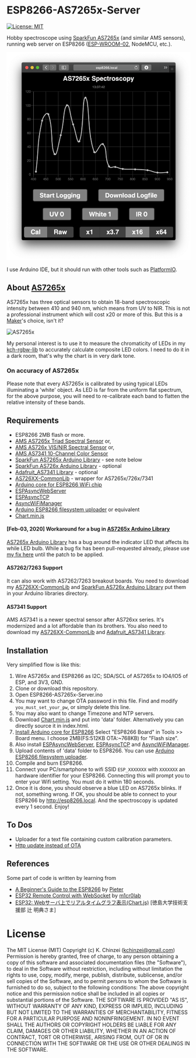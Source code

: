 # ESP8266-AS7265x-Server

[![License: MIT](https://img.shields.io/badge/License-MIT-yellow.svg)](https://opensource.org/licenses/MIT)

Hobby spectroscope using [SparkFun AS7265x](https://learn.sparkfun.com/tutorials/spectral-triad-as7265x-hookup-guide) (and similar AMS sensors), running web server on ESP8266 ([ESP-WROOM-02](https://www.switch-science.com/catalog/2346/), NodeMCU, etc.).

![ESP8266-AS7265x-Server](./Artwortks/screenshot.png "Sample screen of ESP8266-AS7265x-Server")

I use Arduino IDE, but it should run with other tools such as [PlatformIO](https://platformio.org).

## About [AS7265x](https://www.sparkfun.com/products/15050)

AS7265x has three optical sensors to obtain 18-band spectroscopic intensity between 410 and 940 nm, which means from UV to NIR. This is not a professional instrument which will cost x20 or more of this. But this is a [Maker](https://makezine.com)'s choice, isn't it?

![AS7265x](https://cdn.sparkfun.com/r/500-500/assets/parts/1/3/3/9/3/15050-SparkFun_Triad_Spectroscopy_Sensor_-_AS7265x__Qwiic_-01.jpg "Overview of AS7265x")

My personal interest is to use it to measure the chromaticity of LEDs in my [kch-rgbw-lib](https://github.com/kchinzei/kch-rgbw-lib) to accurately calculate composite LED colors. I need to do it in a dark room, that's why the chart is in very dark tone.

### On accuracy of AS7265x

Please note that every AS7265x is calibrated by using typical LEDs illuminating a 'white' object. As LED is far from the uniform flat spectrum, for the above purpose, you will need to re-calibrate each band to flatten the relative intensity of these bands.

## Requirements

- ESP8266 2MB flash or more.
- [AMS AS7265x Triad Spectral Sensor](https://www.sparkfun.com/products/15050) or,
- [AMS AS726x VIS/NIR Spectral Sensor](https://learn.sparkfun.com/tutorials/as726x-nirvi/all) or,
- [AMS AS7341 10-Channel Color Sensor](https://learn.adafruit.com/adafruit-as7341-10-channel-light-color-sensor-breakout/arduino)
- [SparkFun AS7265x Arduino Library](https://github.com/sparkfun/SparkFun_AS7265x_Arduino_Library) - see note below
- [SparkFun AS726x Arduino Library](https://github.com/sparkfun/Sparkfun_AS726X_Arduino_Library) - optional
- [Adafruit_AS7341 Library](https://github.com/adafruit/Adafruit_AS7341) - optional
- [AS726XX-CommonLib](https://github.com/kchinzei/AS726XX-CommonLib) - wrapper for AS7265x/726x/7341
- [Arduino core for ESP8266 WiFi chip](https://github.com/esp8266/Arduino)
- [ESPAsyncWebServer](https://github.com/me-no-dev/ESPAsyncWebServer)
- [ESPAsyncTCP](https://github.com/me-no-dev/ESPAsyncTCP)
- [AsyncWiFiManager](https://github.com/alanswx/ESPAsyncWiFiManager)
- [Arduino ESP8266 filesystem uploader](https://github.com/esp8266/arduino-esp8266fs-plugin) or equivalent
- [Chart.min.js](https://cdnjs.cloudflare.com/ajax/libs/Chart.js/2.9.4/Chart.min.js)

#### [Feb-03, 2020] Workaround for a bug in [AS7265x Arduino Library](https://github.com/sparkfun/SparkFun_AS7265x_Arduino_Library)

[AS7265x Arduino Library](https://github.com/sparkfun/SparkFun_AS7265x_Arduino_Library) has a bug around the indicator LED that affects its while LED bulb.
While a bug fix has been pull-requested already, please use [my fix here](https://github.com/kchinzei/SparkFun_AS7265x_Arduino_Library) until the patch to be applied.

#### AS7262/7263 Support

It can also work with AS7262/7263 breakout boards. You need to download my [AS726XX-CommonLib](https://github.com/kchinzei/AS726XX-CommonLib) and [SparkFun AS726x Arduino Library](https://github.com/sparkfun/Sparkfun_AS726X_Arduino_Library) put them in your Arduino libraries directory.

#### AS7341 Support

AMS AS7341 is a newer spectral sensor after AS726xx series. It's modernized and a lot affordable than its brothers. You also need to download my [AS726XX-CommonLib](https://github.com/kchinzei/AS726XX-CommonLib) and [Adafruit_AS7341 Library](https://github.com/adafruit/Adafruit_AS7341).

## Installation

Very simplified flow is like this:
1. Wire AS7265x and ESP8266 as I2C; SDA/SCL of AS7265x to IO4/IO5 of ESP, and 3V3, GND.
1. Clone or download this repository.
1. Open ESP8266-AS7265x-Server.ino
1. You may want to change OTA password in this file. Find and modify `you_must_set_your_pw`, or simply delete this line.
1. You may also want to change Timezone and NTP servers.
1. Download [Chart.min.js](https://cdnjs.cloudflare.com/ajax/libs/Chart.js/2.9.4/Chart.min.js) and put into 'data' folder. Alternatively you can directly source it in index.html.
1. [Install Arduino core for ESP8266](https://github.com/esp8266/Arduino#installing-with-boards-manager) Select "ESP8266 Board" in Tools >> Board menu. I choose 2MB(FS:512KB OTA:~768KB) for "Flash size".
1. Also install [ESPAsyncWebServer](https://github.com/me-no-dev/ESPAsyncWebServer), [ESPAsyncTCP](https://github.com/me-no-dev/ESPAsyncTCP) and [AsyncWiFiManager](https://github.com/alanswx/ESPAsyncWiFiManager).
1. Upload contents of 'data' folder to ESP8266. You can use [Arduino ESP8266 filesystem uploader](https://github.com/esp8266/arduino-esp8266fs-plugin).
1. Compile and burn ESP8266.
1. Connect your PC/smartphone to wifi SSID `ESP_XXXXXXX` with `XXXXXXX` an hardware identifier for your ESP8266. Connecting this will prompt you to enter your Wifi setting. You must do it within 180 seconds.
1. Once it is done, you should observe a blue LED on AS7265x blinks. If not, something wrong. If OK, you should be able to connect to your ESP8266 by http://esp8266.local. And the spectroscopy is updated every 1 second. Enjoy!

## To Dos

- Uploader for a text file containing custom calibration parameters.
- [Http update instead of OTA](https://arduino-esp8266.readthedocs.io/en/latest/ota_updates/readme.html#http-server)

## References

Some part of code is written by learning from

- [A Beginner's Guide to the ESP8266](https://tttapa.github.io/ESP8266/Chap01%20-%20ESP8266.html) by [Pieter](https://tttapa.github.io)
- [ESP32 Remote Control with WebSocket](https://m1cr0lab-esp32.github.io/remote-control-with-websocket/websocket-setup/) by [m1cr0lab](https://github.com/m1cr0lab)
- [ESP32: Webサーバ上でリアルタイムグラフ表示(Chart.js)](https://web.is.tokushima-u.ac.jp/wp/blog/2019/07/12/esp32-webサーバ上でグラフ表示chart-js/) [徳島大学技術支援部  辻 明典さま]

# License

The MIT License (MIT)
Copyright (c) K. Chinzei (kchinzei@gmail.com)
Permission is hereby granted, free of charge, to any person obtaining a copy
of this software and associated documentation files (the "Software"), to deal
in the Software without restriction, including without limitation the rights
to use, copy, modify, merge, publish, distribute, sublicense, and/or sell
copies of the Software, and to permit persons to whom the Software is
furnished to do so, subject to the following conditions:
The above copyright notice and this permission notice shall be included in
all copies or substantial portions of the Software.
THE SOFTWARE IS PROVIDED "AS IS", WITHOUT WARRANTY OF ANY KIND, EXPRESS OR
IMPLIED, INCLUDING BUT NOT LIMITED TO THE WARRANTIES OF MERCHANTABILITY,
FITNESS FOR A PARTICULAR PURPOSE AND NONINFRINGEMENT. IN NO EVENT SHALL THE
AUTHORS OR COPYRIGHT HOLDERS BE LIABLE FOR ANY CLAIM, DAMAGES OR OTHER
LIABILITY, WHETHER IN AN ACTION OF CONTRACT, TORT OR OTHERWISE, ARISING FROM,
OUT OF OR IN CONNECTION WITH THE SOFTWARE OR THE USE OR OTHER DEALINGS IN
THE SOFTWARE.
